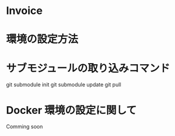 # Invoice
# 環境の設定方法
#
#
# サブモジュールの取り込みコマンド
git submodule init
git submodule update
git pull

# Docker 環境の設定に関して
Comming soon

